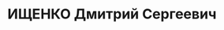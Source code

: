 ---
title: ИЩЕНКО Дмитрий Сергеевич
description: '1906 р., с. Мальці Миргородського р-ну Полтавської обл., українець,
  із селян, освіта початкова. Проживав у м. Миргород Полтавської обл. Працівник їдальні
  військової частини.

  Заарештований 14 вересня 1937 р. Засуджений Верховним Судом СРСР 19 грудня 1937
  р. за ст. ст. 54-8, 54-9, 54-11 КК УРСР до розстрілу з конфіскацією особистого майна.
  Вирок виконано 10 грудня 1937 р.

  Реабілітований Верховним Судом СРСР 24 грудня 1957 р.'
---